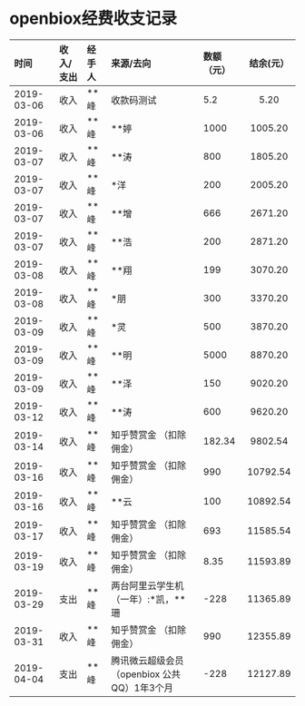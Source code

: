 
<!-- README.md is generated from README.Rmd. Please edit that file -->
openbiox经费收支记录
====================

| 时间       | 收入/支出 | 经手人 | 来源/去向                                   | 数额（元） | 结余(元） |
|:-----------|:----------|:-------|:--------------------------------------------|:-----------|:---------:|
| 2019-03-06 | 收入      | \*\*峰 | 收款码测试                                  | 5.2        |    5.20   |
| 2019-03-06 | 收入      | \*\*峰 | \*\*婷                                      | 1000       |  1005.20  |
| 2019-03-07 | 收入      | \*\*峰 | \*\*涛                                      | 800        |  1805.20  |
| 2019-03-07 | 收入      | \*\*峰 | \*洋                                        | 200        |  2005.20  |
| 2019-03-07 | 收入      | \*\*峰 | \*\*增                                      | 666        |  2671.20  |
| 2019-03-07 | 收入      | \*\*峰 | \*\*浩                                      | 200        |  2871.20  |
| 2019-03-08 | 收入      | \*\*峰 | \*\*翔                                      | 199        |  3070.20  |
| 2019-03-08 | 收入      | \*\*峰 | \*朋                                        | 300        |  3370.20  |
| 2019-03-09 | 收入      | \*\*峰 | \*灵                                        | 500        |  3870.20  |
| 2019-03-09 | 收入      | \*\*峰 | \*\*明                                      | 5000       |  8870.20  |
| 2019-03-09 | 收入      | \*\*峰 | \*\*泽                                      | 150        |  9020.20  |
| 2019-03-12 | 收入      | \*\*峰 | \*\*涛                                      | 600        |  9620.20  |
| 2019-03-14 | 收入      | \*\*峰 | 知乎赞赏金 （扣除佣金）                     | 182.34     |  9802.54  |
| 2019-03-16 | 收入      | \*\*峰 | 知乎赞赏金 （扣除佣金）                     | 990        |  10792.54 |
| 2019-03-16 | 收入      | \*\*峰 | \*\*云                                      | 100        |  10892.54 |
| 2019-03-17 | 收入      | \*\*峰 | 知乎赞赏金 （扣除佣金）                     | 693        |  11585.54 |
| 2019-03-19 | 收入      | \*\*峰 | 知乎赞赏金 （扣除佣金）                     | 8.35       |  11593.89 |
| 2019-03-29 | 支出      | \*\*峰 | 两台阿里云学生机（一年）:\*凯，\*\*珊       | -228       |  11365.89 |
| 2019-03-31 | 收入      | \*\*峰 | 知乎赞赏金 （扣除佣金）                     | 990        |  12355.89 |
| 2019-04-04 | 支出      | \*\*峰 | 腾讯微云超级会员（openbiox 公共QQ）1年3个月 | -228       |  12127.89 |
